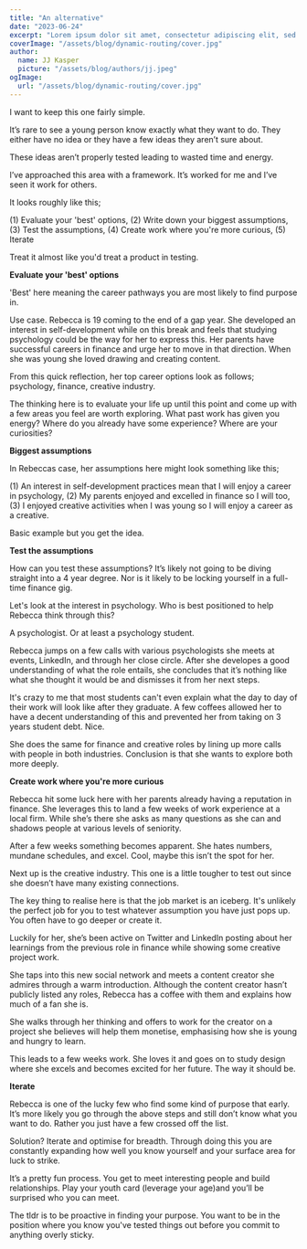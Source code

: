 ```yaml
---
title: "An alternative"
date: "2023-06-24"
excerpt: "Lorem ipsum dolor sit amet, consectetur adipiscing elit, sed do eiusmod tempor incididunt ut labore et dolore magna aliqua. Praesent elementum facilisis leo vel fringilla est ullamcorper eget. At imperdiet dui accumsan sit amet nulla facilities morbi tempus."
coverImage: "/assets/blog/dynamic-routing/cover.jpg"
author:
  name: JJ Kasper
  picture: "/assets/blog/authors/jj.jpeg"
ogImage:
  url: "/assets/blog/dynamic-routing/cover.jpg"
---
```


I want to keep this one fairly simple.

It’s rare to see a young person know exactly what they want to do. They either have no idea or they have a few ideas they aren’t sure about.

These ideas aren’t properly tested leading to wasted time and energy.

I’ve approached this area with a framework. It’s worked for me and I’ve seen it work for others.

It looks roughly like this;

(1) Evaluate your 'best' options, (2) Write down your biggest assumptions, (3) Test the assumptions, (4) Create work where you're more curious, (5) Iterate

Treat it almost like you'd treat a product in testing.

**Evaluate your 'best' options**

'Best' here meaning the career pathways you are most likely to find purpose in.

Use case. Rebecca is 19 coming to the end of a gap year. She developed an interest in self-development while on this break and feels that studying psychology could be the way for her to express this. Her parents have successful careers in finance and urge her to move in that direction. When she was young she loved drawing and creating content.

From this quick reflection, her top career options look as follows; psychology, finance, creative industry.

The thinking here is to evaluate your life up until this point and come up with a few areas you feel are worth exploring. What past work has given you energy? Where do you already have some experience? Where are your curiosities?

**Biggest assumptions**

In Rebeccas case, her assumptions here might look something like this;

(1) An interest in self-development practices mean that I will enjoy a career in psychology, (2) My parents enjoyed and excelled in finance so I will too, (3) I enjoyed creative activities when I was young so I will enjoy a career as a creative.

Basic example but you get the idea.

**Test the assumptions**

How can you test these assumptions? It’s likely not going to be diving straight into a 4 year degree. Nor is it likely to be locking yourself in a full-time finance gig.

Let's look at the interest in psychology. Who is best positioned to help Rebecca think through this?

A psychologist. Or at least a psychology student.

Rebecca jumps on a few calls with various psychologists she meets at events, LinkedIn, and through her close circle. After she developes a good understanding of what the role entails, she concludes that it’s nothing like what she thought it would be and dismisses it from her next steps.

It's crazy to me that most students can't even explain what the day to day of their work will look like after they graduate. A few coffees allowed her to have a decent understanding of this and prevented her from taking on 3 years student debt. Nice.

She does the same for finance and creative roles by lining up more calls with people in both industries. Conclusion is that she wants to explore both more deeply.

**Create work where you're more curious**

Rebecca hit some luck here with her parents already having a reputation in finance. She leverages this to land a few weeks of work experience at a local firm. While she’s there she asks as many questions as she can and shadows people at various levels of seniority.

After a few weeks something becomes apparent. She hates numbers, mundane schedules, and excel. Cool, maybe this isn’t the spot for her.

Next up is the creative industry. This one is a little tougher to test out since she doesn’t have many existing connections.

The key thing to realise here is that the job market is an iceberg. It's unlikely the perfect job for you to test whatever assumption you have just pops up. You often have to go deeper or create it.

Luckily for her, she’s been active on Twitter and LinkedIn posting about her learnings from the previous role in finance while showing some creative project work.

She taps into this new social network and meets a content creator she admires through a warm introduction. Although the content creator hasn’t publicly listed any roles, Rebecca has a coffee with them and explains how much of a fan she is.

She walks through her thinking and offers to work for the creator on a project she believes will help them monetise, emphasising how she is young and hungry to learn.

This leads to a few weeks work. She loves it and goes on to study design where she excels and becomes excited for her future. The way it should be.

**Iterate**

Rebecca is one of the lucky few who find some kind of purpose that early. It’s more likely you go through the above steps and still don’t know what you want to do. Rather you just have a few crossed off the list.

Solution? Iterate and optimise for breadth. Through doing this you are constantly expanding how well you know yourself and your surface area for luck to strike.

It’s a pretty fun process. You get to meet interesting people and build relationships. Play your youth card (leverage your age)and you’ll be surprised who you can meet.

The tldr is to be proactive in finding your purpose. You want to be in the position where you know you've tested things out before you commit to anything overly sticky.
